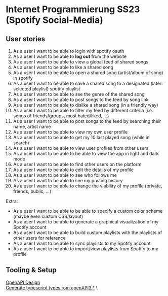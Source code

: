 # Internet Programmierung SS23 (Spotify Social-Media)

## User stories
1. As a user I want to be able to login with spotify oauth
2. As a user I want to be able to **log out** from the website
3. As a user I want to be able to view a global feed of shared songs
4. As a user I want to be able to like a shared song
5. As a user I want to be able to open a shared song (artist/album of song) in spotify
6. As a user I want to be able to save a shared song to a designated (later: selected playlist) spotify playlist
7. As a user I want to be able to see the genre of the shared song
8. As a user I want to be able to post songs to the feed by song link
9. As a user I want to be able to dislike a shared song (in a friendly way)
10. As a user I want to be able to filter my feed by different criteria (i.e. songs of friends/groups, most hated/liked, ...)
11. As a user I want to be able to post songs to the feed by searching their name, artist name
12. As a user I want to be able to view my own user profile
13. As a user I want to be able to get my 10 last played song (while in search)
14. As a user I want to be able to view user profiles from other users
15. As a user I want to be able to be able to view the app in light and dark mode
16. As a user I want to be able to find other users on the platform
17. As a user I want to be able to edit the details of my profile
18. As a user I want to be able to see who follows me
19. As a user I want to be able to see my posting history
20. As a user I want to be able to change the viability of my profile (private, friends, public, ...)

Extra:
- As a user I want to be able to be able to specify a custom color scheme (maybe even custom CSS/layout)
- As a user I want to be able to generate a graphical visualization of my Spotify account
- As a user I want to be able to build custom playlists with the playlists of other users for reference
- As a user I want to be able to sync playlists to my Spotify account
- As a user I want to be able to import/view playlists from Spotify to my profile

## Tooling & Setup

[OpenAPI Design](https://stoplight.io/studio) \
[Generate typescript types rom openAPI3.*](https://github.com/drwpow/openapi-typescript) \
